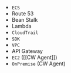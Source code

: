 - `ECS`
- Route 53
- Bean Stalk
- Lambda
- `CloudTrail`
- `SDK`
- `VPC`
- API Gateway
- `EC2` ([[CW Agent]])
- `OnPremise` (CW Agent)